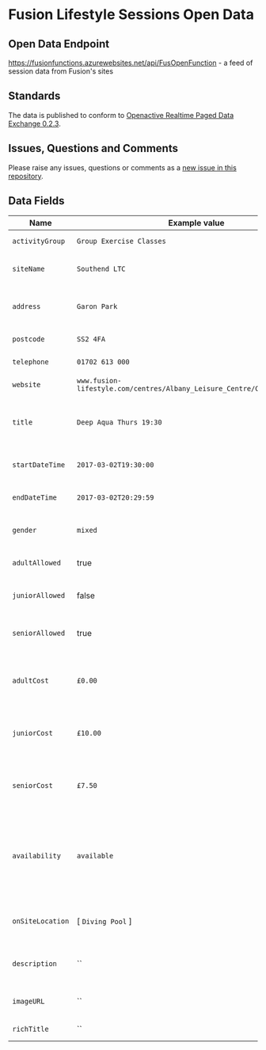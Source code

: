 # Fusion Lifestyle Sessions Open Data

## Open Data Endpoint
https://fusionfunctions.azurewebsites.net/api/FusOpenFunction - a feed of session data from Fusion's sites

## Standards
The data is published to conform to [Openactive Realtime Paged Data Exchange 0.2.3](https://www.openactive.io/realtime-paged-data-exchange/0.2.3/).

## Issues, Questions and Comments
Please raise any issues, questions or comments as a [new issue in this repository](https://github.com/fusion-lifestyle/opendata/issues).

## Data Fields

| Name | Example value | Description |
|---|---|---|
| `activityGroup` | `Group Exercise Classes` | Category of activity |
| `siteName` | `Southend LTC` | Name of leisure centre |
| `address` | `Garon Park` | Address, not including postcode |
| `postcode` | `SS2 4FA` | Site postcode |
| `telephone` | `01702 613 000` | Site phone number |
| `website` | `www.fusion-lifestyle.com/centres/Albany_Leisure_Centre/Contact#formTop` | Enquiry URL of site |
| `title` | `Deep Aqua Thurs 19:30` | Name of activity as shown in booking system |
| `startDateTime` | `2017-03-02T19:30:00` | UTC start date/time of activity |
| `endDateTime` | `2017-03-02T20:29:59` | UTC end date/time of activity |
| `gender` | `mixed` | one of `mixed`, `male` or `female` |
| `adultAllowed` | true | Activity bookable by 16+ |
| `juniorAllowed` | false | Activity bookable by 0-15 |
| `seniorAllowed` | true | Activity concession available for 60+ |
| `adultCost` | `£0.00` | Cost of non-member adult booking |
| `juniorCost` | `£10.00` | Cost of non-member junior booking |
| `seniorCost` | `£7.50` | Cost of non-member concession booking |
| `availability` | `available` | Number of available spaces; one of `available`, `limited` (less than 5 spaces) or `none` |
| `onSiteLocation` | [ `Diving Pool` ] | Location of the activity within the site |
| `description` | `` | Longer description of the session |
| `imageURL` | `` | Image relating to the session |
| `richTitle` | `` | User-friendly title |
